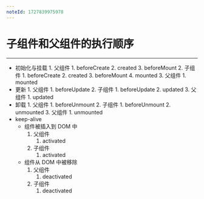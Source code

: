 ```yaml
---
noteId: 1727839975978
---
```

# 子组件和父组件的执行顺序
---
- 初始化与挂载
      1. 父组件
         1. beforeCreate
         2. created
         3. beforeMount
      2. 子组件
         1. beforeCreate
         2. created
         3. beforeMount
         4. mounted
      3. 父组件
         1. mounted
- 更新
      1. 父组件
         1. beforeUpdate
      2. 子组件
         1. beforeUpdate
         2. updated
      3. 父组件
         1. updated
- 卸载
      1. 父组件
         1. beforeUnmount
      2. 子组件
         1. beforeUnmount
         2. unmounted
      3. 父组件
         1. unmounted
- keep-alive
	- 组件被插入到 DOM 中
		1. 父组件
			1. activated
	    2. 子组件
	         1. activated
	- 组件从 DOM 中被移除
	    1. 父组件
	         1. deactivated
		2. 子组件
	         1. deactivated
